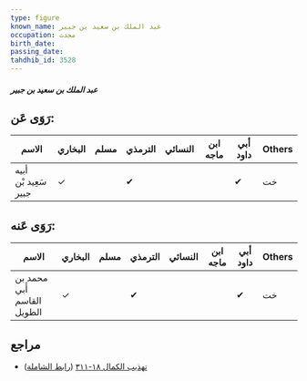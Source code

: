 ```yaml
---
type: figure
known_name: عبد الملك بن سعيد بن جبير
occupation: محدث
birth_date:
passing_date:
tahdhib_id: 3528
---
```

##### عبد الملك بن سعيد بن جبير

## رَوَى عَن:
| الاسم                | البخاري | مسلم | الترمذي | النسائي | ابن ماجه | أبي داود | Others |
| -------------------- | ------- | ---- | ------- | ------- | -------- | -------- | ------ |
| أبيه سَعِيد بْن جبير | ✓       |      | ✔       |         |          | ✔        | خت     |
## رَوَى عَنه:
| الاسم                      | البخاري | مسلم | الترمذي | النسائي | ابن ماجه | أبي داود | Others |
| -------------------------- | ------- | ---- | ------- | ------- | -------- | -------- | ------ |
| محمد بن أَبي القاسم الطويل | ✓       |      | ✔       |         |          | ✔        | خت     |
## مراجع
- [تهذيب الكمال ١٨-٣١١](obsidian://open?vault=Tahdhib-al-Kamal&file=Figures/٣٥٢٨-عبد%20الملك%20بن%20سعيد%20بن%20جبير) ([رابط الشاملة](https://shamela.ws/book/3722/9344))